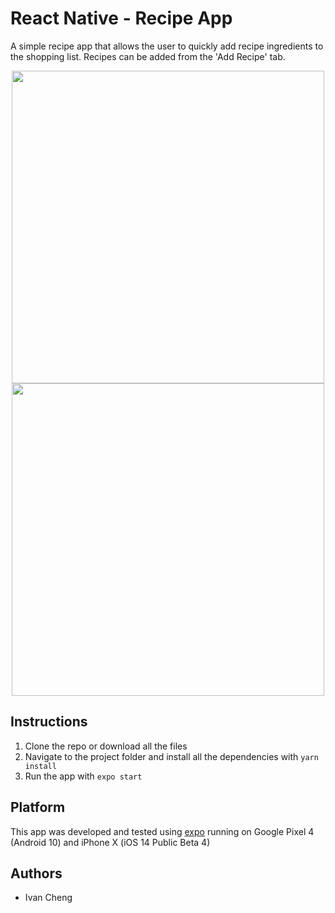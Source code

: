 # React Native - Recipe App

A simple recipe app that allows the user to quickly add recipe ingredients to the shopping list. Recipes can be added from the 'Add Recipe' tab.

<p align="center">
  <img src="./src/gifs/android-example.gif" height='500'/>
  <img src="./src/gifs/ios-example.gif" height='500'/>
</p>

## Instructions

1. Clone the repo or download all the files
2. Navigate to the project folder and install all the dependencies with `yarn install`
3. Run the app with `expo start`

## Platform

This app was developed and tested using [expo](https://expo.io/) running on Google Pixel 4 (Android 10) and iPhone X (iOS 14 Public Beta 4)

## Authors

- Ivan Cheng
